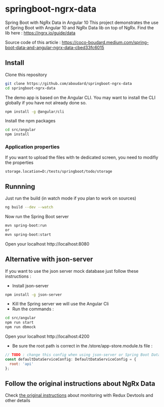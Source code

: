 # springboot-ngrx-data

Spring Boot with NgRx Data in Angular 10
This project demonstrates the use of Spring Boot with Angular 10 and NgRx Data lib on top of NgRx.
Find the lib here : https://ngrx.io/guide/data

Source code of this article :
https://coco-boudard.medium.com/spring-boot-data-and-angular-ngrx-data-cbed33fc6015

## Install

Clone this repository

```bash
git clone https://github.com/aboudard/springboot-ngrx-data
cd springboot-ngrx-data
```

The demo app is based on the Angular CLI. You may want to install the CLI globally if you have not already done so.

```bash
npm install -g @angular/cli
```

Install the npm packages

```bash
cd src/angular
npm install
```

### Application properties
If you want to upload the files with te dedicated screen, you need to modifiy the properties

`storage.location=D:/tests/springboot/todo/storage`

## Runnning

Just run the build (in watch mode if you plan to work on sources)
```bash
ng build --dev --watch
```

Now run the Spring Boot server
```bash
mvn spring-boot:run
or
mvn spring-boot:start
```

Open your localhost http://localhost:8080

## Alternative with json-server
If you want to use the json server mock database just follow these instructions :
- Install json-server
```bash
npm install -g json-server
```

- Kill the Spring server we will use the Angular Cli
- Run the commands :
```bash
cd src/angular
npm run start
npm run dbmock
```

Open your localhost http://localhost:4200

- Be sure the root path is correct in the /store/app-store.module.ts file :
```javascript
// TODO : change this config when using json-server or Spring Boot Data
const defaultDataServiceConfig: DefaultDataServiceConfig = {
  root: 'api'
};
```

## Follow the original instructions about NgRx Data
Check [the original instructions](https://ngrx.io/guide/data) about monitoring with Redux Devtools and other details
